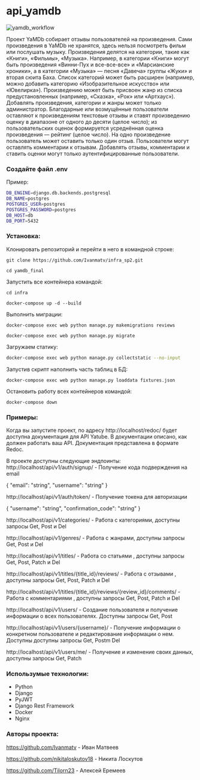 # api_yamdb
![yamdb_workflow](https://github.com/ivanmtav/yamdb_final/workflows/yamdb_workflow/badge.svg)

Проект YaMDb собирает отзывы пользователей на произведения. Сами произведения в YaMDb не хранятся, здесь нельзя посмотреть фильм или послушать музыку.
Произведения делятся на категории, такие как «Книги», «Фильмы», «Музыка». Например, в категории «Книги» могут быть произведения «Винни-Пух и все-все-все» и «Марсианские хроники», а в категории «Музыка» — песня «Давеча» группы «Жуки» и вторая сюита Баха. Список категорий может быть расширен (например, можно добавить категорию «Изобразительное искусство» или «Ювелирка»). 
Произведению может быть присвоен жанр из списка предустановленных (например, «Сказка», «Рок» или «Артхаус»). 
Добавлять произведения, категории и жанры может только администратор.
Благодарные или возмущённые пользователи оставляют к произведениям текстовые отзывы и ставят произведению оценку в диапазоне от одного до десяти (целое число); из пользовательских оценок формируется усреднённая оценка произведения — рейтинг (целое число). На одно произведение пользователь может оставить только один отзыв.
Пользователи могут оставлять комментарии к отзывам.
Добавлять отзывы, комментарии и ставить оценки могут только аутентифицированные пользователи.

### Создайте файл .env
Пример:
```bash
DB_ENGINE=django.db.backends.postgresql
DB_NAME=postgres
POSTGRES_USER=postgres
POSTGRES_PASSWORD=postgres
DB_HOST=db
DB_PORT=5432
```

### Установка:
Клонировать репозиторий и перейти в него в командной строке:
```
git clone https://github.com/Ivanmatv/infra_sp2.git
```
```
cd yamdb_final
```

Запустить все контейнера командой:
```
cd infra
```
```
docker-compose up -d --build
```

Выполнить миграции:

```
docker-compose exec web python manage.py makemigrations reviews
```
``` 
docker-compose exec web python manage.py migrate 
```

Загружаем статику:
```bash
docker-compose exec web python manage.py collectstatic --no-input 
```

Запустив скрипт наполнить часть таблиц в БД:
```
docker-compose exec web python manage.py loaddata fixtures.json
```

Остановить работу всех контейнеров командой:
```
docker-compose down
```

### Примеры:
Когда вы запустите проект, по адресу http://localhost/redoc/ будет доступна документация для API Yatube. В документации описано, как должен работать ваш API. Документация представлена в формате Redoc.

В проекте доступны следующие эндпоинты: http://localhost/api/v1/auth/signup/ - Получение кода подверждения на email

{
    "email": "string",
    "username": "string"
}

http://localhost/api/v1/auth/token/ - Получение токена для авторизации

{
    "username": "string",
    "confirmation_code": "string"
}

http://localhost/api/v1/categories/ - Работа с категориями, доступны запросы Get, Post и Del

http://localhost/api/v1/genres/ - Работа с жанрами, доступны запросы Get, Post и Del

http://localhost/api/v1/titles/ - Работа со статьями , доступны запросы Get, Post, Patch и Del

http://localhost/api/v1/titles/{title_id}/reviews/ - Работа с отзывами , доступны запросы Get, Post, Patch и Del

http://localhost/api/v1/titles/{title_id}/reviews/{review_id}/comments/ - Работа с комментариями , доступны запросы Get, Post, Patch и Del

http://localhost/api/v1/users/ - Создание пользователя и получение информации о всех пользователях. Доступны запросы Get, Post

http://localhost/api/v1/users/{username}/ - Получение информации о конкретном пользователе и редактирование информации о нем. Доступны доступны запросы Get, Postm Del

http://localhost/api/v1/users/me/ - Получение и изменение своих данных, доступны запросы Get, Patch

### Использумые технологии:

- Python
- Django
- PyJWT
- Django Rest Framework
- Docker
- Nginx

### Авторы проекта:

https://github.com/Ivanmatv - Иван Матвеев

https://github.com/nikitaloskutov18 - Никита Лоскутов

https://github.com/Tilorn23 - Алексей Еремеев
